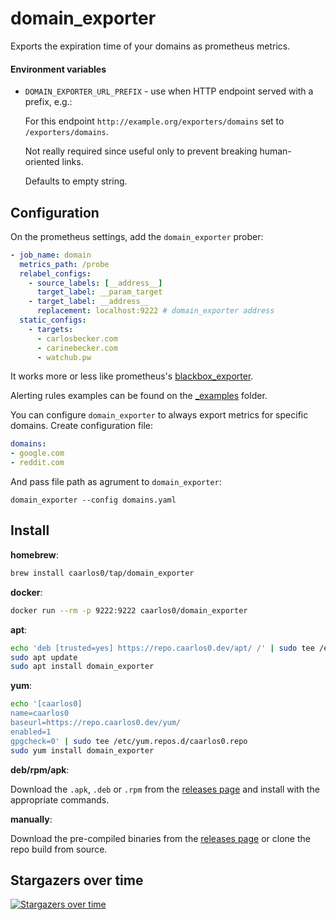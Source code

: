 # domain_exporter

Exports the expiration time of your domains as prometheus metrics.

#### Environment variables

- `DOMAIN_EXPORTER_URL_PREFIX` - use when HTTP endpoint served with a prefix, e.g.:

  For this endpoint `http://example.org/exporters/domains` set to `/exporters/domains`.

  Not really required since useful only to prevent breaking human-oriented links.

  Defaults to empty string.

## Configuration

On the prometheus settings, add the `domain_exporter` prober:

```yaml
- job_name: domain
  metrics_path: /probe
  relabel_configs:
    - source_labels: [__address__]
      target_label: __param_target
    - target_label: __address__
      replacement: localhost:9222 # domain_exporter address
  static_configs:
    - targets:
      - carlosbecker.com
      - carinebecker.com
      - watchub.pw
```

It works more or less like prometheus's
[blackbox_exporter](https://github.com/prometheus/blackbox_exporter).

Alerting rules examples can be found on the
[_examples](https://github.com/caarlos0/domain_exporter/tree/main/_examples)
folder.

You can configure `domain_exporter` to always export metrics for specific domains.
Create configuration file:
```yaml
domains:
- google.com
- reddit.com
```
And pass file path as agrument to `domain_exporter`:
```
domain_exporter --config domains.yaml
```

## Install

**homebrew**:

```sh
brew install caarlos0/tap/domain_exporter
```

**docker**:

```sh
docker run --rm -p 9222:9222 caarlos0/domain_exporter
```

**apt**:

```sh
echo 'deb [trusted=yes] https://repo.caarlos0.dev/apt/ /' | sudo tee /etc/apt/sources.list.d/caarlos0.list
sudo apt update
sudo apt install domain_exporter
```

**yum**:

```sh
echo '[caarlos0]
name=caarlos0
baseurl=https://repo.caarlos0.dev/yum/
enabled=1
gpgcheck=0' | sudo tee /etc/yum.repos.d/caarlos0.repo
sudo yum install domain_exporter
```

**deb/rpm/apk**:

Download the `.apk`, `.deb` or `.rpm` from the [releases page][releases] and install with the appropriate commands.

**manually**:

Download the pre-compiled binaries from the [releases page][releases] or clone the repo build from source.

[releases]: https://github.com/caarlos0/domain_exporter/releases

## Stargazers over time

[![Stargazers over time](https://starchart.cc/caarlos0/domain_exporter.svg)](https://starchart.cc/caarlos0/domain_exporter)
